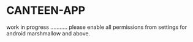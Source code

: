 # CANTEEN-APP

work in progress ...........
please enable all permissions from settings for android marshmallow and above.
